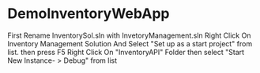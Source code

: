 # DemoInventoryWebApp
First Rename InventorySol.sln with InvetoryManagement.sln
Right Click On Inventory Management Solution And Select "Set up as a start project" from list.
then press F5
Right Click On "InventoryAPI" Folder then select "Start New Instance- > Debug" from list
